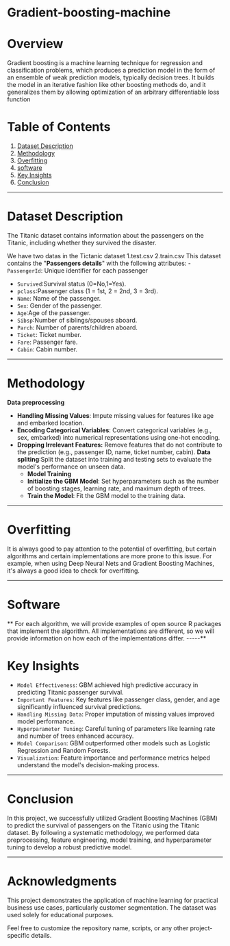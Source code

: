# Gradient-boosting-machine
# Overview
Gradient boosting is a machine learning technique for regression and classification problems, which produces a prediction model in the form of an ensemble of weak prediction models, typically decision trees. It builds the model in an iterative fashion like other boosting methods do, and it generalizes them by allowing optimization of an arbitrary differentiable loss function

# Table of Contents
1. [Dataset Description](#dataset-description)
2. [Methodology](#methodology)
3. [Overfitting](#overfitting)
4. [software](#software)
5. [Key Insights](#key-insights)
6. [Conclusion](#conclusion)

-----
# Dataset Description
The Titanic dataset contains information about the passengers on the Titanic, including whether they survived the disaster. 

We have two datas in the Tictanic dataset
1.test.csv
2.train.csv
This dataset contains the "**Passengers details**" with the following attributes:
-`PassengerId`: Unique identifier for each passenger
- `Survived`:Survival status (0=No,1=Yes).
- `pclass`:Passenger class (1 = 1st, 2 = 2nd, 3 = 3rd).
- `Name`: Name of the passenger.
- `Sex`: Gender of the passenger.
- `Age`:Age of the passenger.
- `Sibsp`:Number of siblings/spouses aboard.
- `Parch`: Number of parents/children aboard.
- `Ticket`: Ticket number.
- `Fare`: Passenger fare.
- `Cabin`: Cabin number.
-----
# Methodology
**Data preprocessing**
- **Handling Missing Values**: Impute missing values for features like age and embarked location.
- **Encoding Categorical Variables**: Convert categorical variables (e.g., sex, embarked) into numerical representations using one-hot encoding.
- **Dropping Irrelevant Features:** Remove features that do not contribute to the prediction (e.g., passenger ID, name, ticket number, cabin).
**Data spliting**:Split the dataset into training and testing sets to evaluate the model's performance on unseen data.
  - **Model Training**
  - **Initialize the GBM Model**: Set hyperparameters such as the number of boosting stages, learning rate, and maximum depth of trees.
  - **Train the Model**: Fit the GBM model to the training data.
------
# Overfitting
It is always good to pay attention to the potential of overfitting, but certain algorithms and certain implementations are more prone to this issue. For example, when using Deep Neural Nets and Gradient Boosting Machines, it's always a good idea to check for overfitting.

-----
# Software
**
For each algorithm, we will provide examples of open source R packages that implement the algorithm. All implementations are different, so we will provide information on how each of the implementations differ.
-----**
# Key Insights 
- `Model Effectiveness`: GBM achieved high predictive accuracy in predicting Titanic passenger survival.
- `Important Features`: Key features like passenger class, gender, and age significantly influenced survival predictions.
- `Handling Missing Data`: Proper imputation of missing values improved model performance.
- `Hyperparameter Tuning`: Careful tuning of parameters like learning rate and number of trees enhanced accuracy.
- `Model Comparison`: GBM outperformed other models such as Logistic Regression and Random Forests.
- `Visualization`: Feature importance and performance metrics helped understand the model's decision-making process.
--------
# Conclusion

In this project, we successfully utilized Gradient Boosting Machines (GBM) to predict the survival of passengers on the Titanic using the Titanic dataset. By following a systematic methodology, we performed data preprocessing, feature engineering, model training, and hyperparameter tuning to develop a robust predictive model.

-----
# Acknowledgments
This project demonstrates the application of machine learning for practical business use cases, particularly customer segmentation. The dataset was used solely for educational purposes.

Feel free to customize the repository name, scripts, or any other project-specific details.






